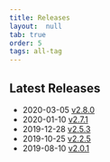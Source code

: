 ```yaml
---
title: Releases
layout:  null
tab: true
order: 5
tags: all-tag
---
```


## Latest Releases

* 2020-03-05 [v2.8.0](https://github.com/OWASP/www-project-android-security-inspector-toolkit/tags)
* 2020-01-10 [v2.7.1](https://github.com/OWASP/www-project-android-security-inspector-toolkit/tags)
* 2019-12-28 [v2.5.3](https://github.com/OWASP/www-project-android-security-inspector-toolkit/tags)
* 2019-10-25 [v2.2.5](https://github.com/OWASP/www-project-android-security-inspector-toolkit/tags)
* 2019-08-10 [v2.0.1](https://github.com/OWASP/www-project-android-security-inspector-toolkit/tags)
